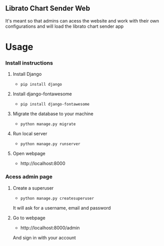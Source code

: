 ## Librato Chart Sender Web

It's meant so that admins can acess the website and work with their own configurations and will load the librato chart sender app


# Usage

### Install instructions
1. Install Django

    * ```pip install django```

2. Install django-fontawesome

    * ```pip install django-fontawesome```
    
3. Migrate the database to your machine

    * ```python manage.py migrate```

4. Run local server

    * ```python manage.py runserver``` 

5. Open webpage

    * http://localhost:8000
    
### Acess admin page

1. Create a superuser

    * ```python manage.py createsuperuser```
    
    It will ask for a username, email and password
    
2. Go to webpage

    * http://localhost:8000/admin
    
    And sign in with your account

